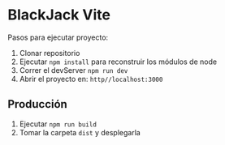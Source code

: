 # BlackJack Vite

Pasos para ejecutar proyecto:

1. Clonar repositorio
2. Ejecutar ```npm install``` para reconstruir los módulos de node
3. Correr el devServer ```npm run dev```
4. Abrir el proyecto en: ```http//localhost:3000```

## Producción

1. Ejecutar ```npm run build```
2. Tomar la carpeta ```dist``` y desplegarla